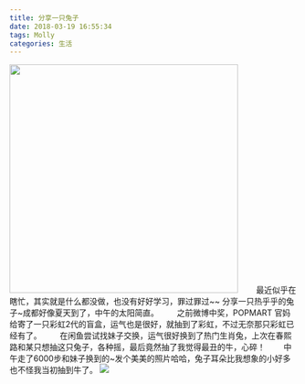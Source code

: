```yaml
---
title: 分享一只兔子
date: 2018-03-19 16:55:34
tags: Molly
categories: 生活
---
```

<img src="http://wx1.sinaimg.cn/large/61b81d32gy1fpi8ctgj9dj21kw1kw4qq.jpg" width="400px;" />
　　<!--more-->最近似乎在瞎忙，其实就是什么都没做，也没有好好学习，罪过罪过~~  分享一只热乎乎的兔子~成都好像夏天到了，中午的太阳简直。  
　　之前微博中奖，POPMART 官妈给寄了一只彩虹2代的盲盒，运气也是很好，就抽到了彩虹，不过无奈那只彩虹已经有了。  
　　在闲鱼尝试找妹子交换，运气很好换到了热门生肖兔，上次在春熙路和某只想抽这只兔子，各种摇，最后竟然抽了我觉得最丑的牛，心碎！  
　　中午走了6000步和妹子换到的~发个美美的照片哈哈，兔子耳朵比我想象的小好多也不怪我当初抽到牛了。
<img src="http://wx4.sinaimg.cn/mw690/61b81d32gy1fpi9gf9xtug206o06oq54.gif" style="border:none" />